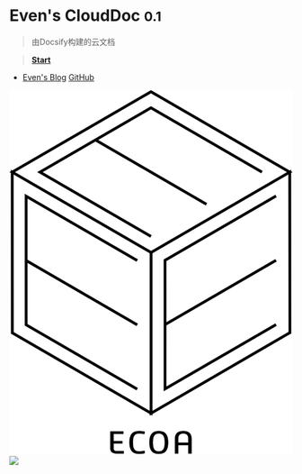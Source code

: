 # Even's CloudDoc <small>0.1</small>

> 由Docsify构建的云文档


> [**Start**](/example.md)
- [Even's Blog](https://even904.github.io/)
[GitHub](https://github.com/even904)

![](_media/ECOA.png ":size=120")
![](#deded)